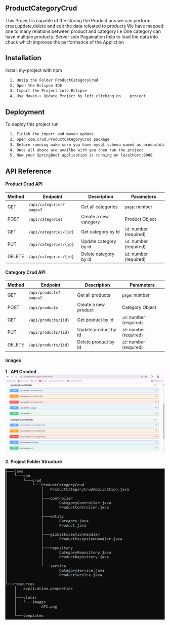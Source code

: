 ## ProductCategoryCrud

This Project is capable of the storing the Product ans we can perform creat,update,delete and edit the data releated to products
We have mapped one to many relations between product and category i.e One category can have multiple products.
Server side Pagaination help to load the data into chuck which improves the performance of the Appliction

## Installation

Install my-project with npm

```bash
  1. Unzip the Folder ProductCategoryCrud
  2. Open the Eclipse IDE
  3. Import the Project into Eclipse
  4. Use Maven-> Update Project by left clicking on    project 
```
    
## Deployment

To deploy this project run

```bash
  1. Finish the import and maven update
  2. open com.crud.ProductCategoryCrud package
  3. Before running make sure you have mysql schema named as productdatabase
  4. Once all above are availbe with you then run the project
  5. Now your SpringBoot application is running on localhost:8080
```
## API Reference

#### Product Crud API

| Method | Endpoint                          | Description                              | Parameters               |
| ------ | --------------------------------- | ---------------------------------------- | ------------------------ |
| GET    | `/api/categories?page=3`          | Get all categories                       | `page`: number           |
| POST   | `/api/categories`                 | Create a new category                    |  Product Object          |                        
| GET    | `/api/categories/{id}`            | Get category by Id                       | `id`: number (required)  |
| PUT    | `/api/categories/{id}`            | Update category by id                    | `id`: number (required)  |
| DELETE | `/api/categories/{id}`            | Delete category by id                    | `id`: number (required)  |

#### Category Crud API

| Method | Endpoint                          | Description                              | Parameters               |
| ------ | --------------------------------- | ---------------------------------------- | ------------------------ |
| GET    | `/api/products?page=2`           | Get all products                          | `page`: number           |
| POST   | `/api/products`                   | Create a new product                     |   Category Object        |
| GET    | `/api/products/{id}`              | Get product by Id                        | `id`: number (required)  |
| PUT    | `/api/products/{id}`              | Update product by id                     | `id`: number (required)  |
| DELETE | `/api/products/{id}`              | Delete product by id                     | `id`: number (required)  |

#### Images
**1 . API Created**
![API Created](/ProductCategoryCrud/src/main/resources/static/images/API.png)

**2. Project Folder Structure**

![Folder Structure](/ProductCategoryCrud/src/main/resources/static/images/folderView.png)

